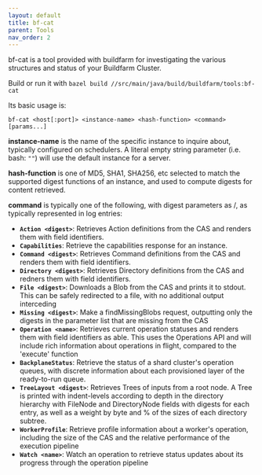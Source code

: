 ```yaml
---
layout: default
title: bf-cat
parent: Tools
nav_order: 2
---
```


bf-cat is a tool provided with buildfarm for investigating the various structures and status of your Buildfarm Cluster.

Build or run it with `bazel build //src/main/java/build/buildfarm/tools:bf-cat`

Its basic usage is:

`bf-cat <host[:port]> <instance-name> <hash-function> <command> [params...]`

**instance-name** is the name of the specific instance to inquire about, typically configured on schedulers. A literal empty string parameter (i.e. bash: `""`) will use the default instance for a server.

**hash-function** is one of MD5, SHA1, SHA256, etc selected to match the supported digest functions of an instance, and used to compute digests for content retrieved.

**command** is typically one of the following, with digest parameters as <hash>/<size>, as typically represented in log entries:

* **`Action <digest>`**: Retrieves Action definitions from the CAS and renders them with field identifiers.
* **`Capabilities`**: Retrieve the capabilities response for an instance.
* **`Command <digest>`**: Retrieves Command definitions from the CAS and renders them with field identifiers.
* **`Directory <digest>`**: Retrieves Directory definitions from the CAS and redners them with field identifiers.
* **`File <digest>`**: Downloads a Blob from the CAS and prints it to stdout. This can be safely redirected to a file, with no additional output interceding
* **`Missing <digest>`**: Make a findMissingBlobs request, outputting only the digests in the parameter list that are missing from the CAS
* **`Operation <name>`**: Retrieves current operation statuses and renders them with field identifiers as able. This uses the Operations API and will include rich information about operations in flight, compared to the 'execute' function
* **`BackplaneStatus`**: Retrieve the status of a shard cluster's operation queues, with discrete information about each provisioned layer of the ready-to-run queue.
* **`TreeLayout <digest>`**: Retrieves Trees of inputs from a root node. A Tree is printed with indent-levels according to depth in the directory hierarchy with FileNode and DirectoryNode fields with digests for each entry, as well as a weight by byte and % of the sizes of each directory subtree.
* **`WorkerProfile`**: Retrieve profile information about a worker's operation, including the size of the CAS and the relative performance of the execution pipeline
* **`Watch <name>`**: Watch an operation to retrieve status updates about its progress through the operation pipeline

